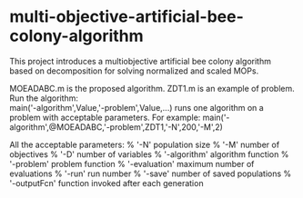 # multi-objective-artificial-bee-colony-algorithm
This project introduces a multiobjective artificial bee colony algorithm based on decomposition for solving normalized and scaled MOPs.

MOEADABC.m is the proposed algorithm. ZDT1.m is an example of problem.
Run the algorithm:  
main('-algorithm',Value,'-problem',Value,...) runs one algorithm on a problem with acceptable parameters.
For example: main('-algorithm',@MOEADABC,'-problem',ZDT1,'-N',200,'-M',2)

All the acceptable parameters:
%   '-N'            <positive integer>  population size
%   '-M'            <positive integer>  number of objectives
%   '-D'            <positive integer>  number of variables
%	  '-algorithm'    <function handle>   algorithm function
%	  '-problem'      <function handle>   problem function
%	  '-evaluation'   <positive integer>  maximum number of evaluations
%   '-run'          <positive integer>  run number
%   '-save'         <integer>           number of saved populations
%   '-outputFcn'	  <function handle>   function invoked after each generation

